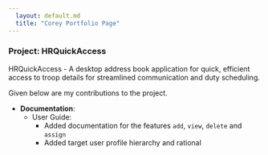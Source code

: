 ```yaml
---
  layout: default.md
  title: "Corey Portfolio Page"
---
```


### Project: HRQuickAccess

HRQuickAccess - A desktop address book application for quick, efficient access to troop details for streamlined communication and duty scheduling.

Given below are my contributions to the project.

* **Documentation**:
  * User Guide:
    * Added documentation for the features `add`, `view`, `delete` and `assign`
    * Added target user profile hierarchy and rational
